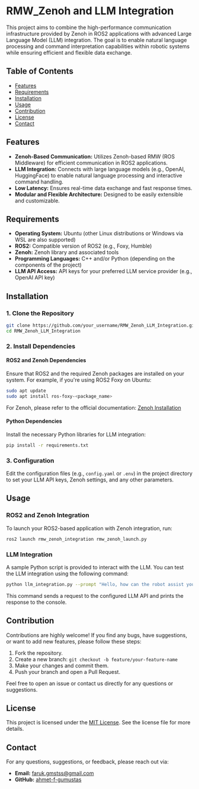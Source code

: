 # RMW_Zenoh and LLM Integration

This project aims to combine the high-performance communication infrastructure provided by Zenoh in ROS2 applications with advanced Large Language Model (LLM) integration. The goal is to enable natural language processing and command interpretation capabilities within robotic systems while ensuring efficient and flexible data exchange.

## Table of Contents

- [Features](#features)
- [Requirements](#requirements)
- [Installation](#installation)
- [Usage](#usage)
- [Contribution](#contribution)
- [License](#license)
- [Contact](#contact)

## Features

- **Zenoh-Based Communication:** Utilizes Zenoh-based RMW (ROS Middleware) for efficient communication in ROS2 applications.
- **LLM Integration:** Connects with large language models (e.g., OpenAI, HuggingFace) to enable natural language processing and interactive command handling.
- **Low Latency:** Ensures real-time data exchange and fast response times.
- **Modular and Flexible Architecture:** Designed to be easily extensible and customizable.

## Requirements

- **Operating System:** Ubuntu (other Linux distributions or Windows via WSL are also supported)
- **ROS2:** Compatible version of ROS2 (e.g., Foxy, Humble)
- **Zenoh:** Zenoh library and associated tools
- **Programming Languages:** C++ and/or Python (depending on the components of the project)
- **LLM API Access:** API keys for your preferred LLM service provider (e.g., OpenAI API key)

## Installation

### 1. Clone the Repository

```bash
git clone https://github.com/your_username/RMW_Zenoh_LLM_Integration.git
cd RMW_Zenoh_LLM_Integration
```

### 2. Install Dependencies

#### ROS2 and Zenoh Dependencies

Ensure that ROS2 and the required Zenoh packages are installed on your system. For example, if you're using ROS2 Foxy on Ubuntu:

```bash
sudo apt update
sudo apt install ros-foxy-<package_name>
```

For Zenoh, please refer to the official documentation: [Zenoh Installation](https://zenoh.io)

#### Python Dependencies

Install the necessary Python libraries for LLM integration:

```bash
pip install -r requirements.txt
```

### 3. Configuration

Edit the configuration files (e.g., `config.yaml` or `.env`) in the project directory to set your LLM API keys, Zenoh settings, and any other parameters.

## Usage

### ROS2 and Zenoh Integration

To launch your ROS2-based application with Zenoh integration, run:

```bash
ros2 launch rmw_zenoh_integration rmw_zenoh_launch.py
```

### LLM Integration

A sample Python script is provided to interact with the LLM. You can test the LLM integration using the following command:

```bash
python llm_integration.py --prompt "Hello, how can the robot assist you?"
```

This command sends a request to the configured LLM API and prints the response to the console.

## Contribution

Contributions are highly welcome! If you find any bugs, have suggestions, or want to add new features, please follow these steps:

1. Fork the repository.
2. Create a new branch: `git checkout -b feature/your-feature-name`
3. Make your changes and commit them.
4. Push your branch and open a Pull Request.

Feel free to open an issue or contact us directly for any questions or suggestions.

## License

This project is licensed under the [MIT License](LICENSE). See the license file for more details.

## Contact

For any questions, suggestions, or feedback, please reach out via:

- **Email:** [faruk.gmstss@gmail.com](mailto:email@example.com)
- **GitHub:** [ahmet-f-gumustas](https://github.com/your_username)

